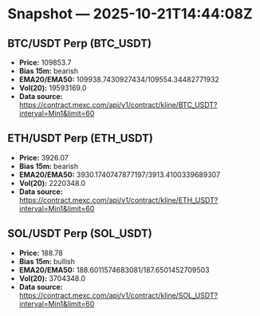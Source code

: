 # Snapshot — 2025-10-21T14:44:08Z

## BTC/USDT Perp (BTC_USDT)
- **Price:** 109853.7
- **Bias 15m:** bearish
- **EMA20/EMA50:** 109938.7430927434/109554.34482771932
- **Vol(20):** 19593169.0
- **Data source:** https://contract.mexc.com/api/v1/contract/kline/BTC_USDT?interval=Min1&limit=60

## ETH/USDT Perp (ETH_USDT)
- **Price:** 3926.07
- **Bias 15m:** bearish
- **EMA20/EMA50:** 3930.1740747877197/3913.4100339689307
- **Vol(20):** 2220348.0
- **Data source:** https://contract.mexc.com/api/v1/contract/kline/ETH_USDT?interval=Min1&limit=60

## SOL/USDT Perp (SOL_USDT)
- **Price:** 188.78
- **Bias 15m:** bullish
- **EMA20/EMA50:** 188.6011574683081/187.6501452709503
- **Vol(20):** 3704348.0
- **Data source:** https://contract.mexc.com/api/v1/contract/kline/SOL_USDT?interval=Min1&limit=60
